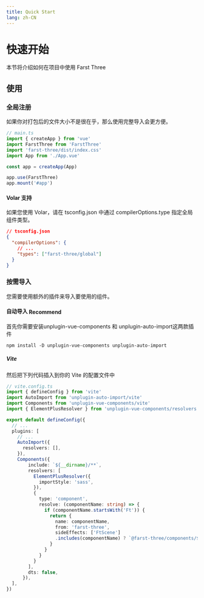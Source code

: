 ```yaml
---
title: Quick Start
lang: zh-CN
---
```


# 快速开始

本节将介绍如何在项目中使用 Farst Three

## 使用

### 全局注册

如果你对打包后的文件大小不是很在乎，那么使用完整导入会更方便。

```typescript
// main.ts
import { createApp } from 'vue'
import FarstThree from 'FarstThree'
import 'farst-three/dist/index.css'
import App from './App.vue'

const app = createApp(App)

app.use(FarstThree)
app.mount('#app')
```

#### Volar 支持

如果您使用 Volar，请在 tsconfig.json 中通过 compilerOptions.type 指定全局组件类型。

```json
// tsconfig.json
{
  "compilerOptions": {
    // ...
    "types": ["farst-three/global"]
  }
}
```

### 按需导入

您需要使用额外的插件来导入要使用的组件。

#### 自动导入 <el-tag type="primary" style="vertical-align: middle;" effect="dark" size="small">Recommend</el-tag>

首先你需要安装unplugin-vue-components 和 unplugin-auto-import这两款插件

```shell
npm install -D unplugin-vue-components unplugin-auto-import
```


##### Vite
然后把下列代码插入到你的 Vite 的配置文件中
```ts
// vite.config.ts
import { defineConfig } from 'vite'
import AutoImport from 'unplugin-auto-import/vite'
import Components from 'unplugin-vue-components/vite'
import { ElementPlusResolver } from 'unplugin-vue-components/resolvers'

export default defineConfig({
  // ...
  plugins: [
    // ...
    AutoImport({
      resolvers: [],
    }),
    Components({
        include: `${__dirname}/**`,
        resolvers: [
          ElementPlusResolver({
            importStyle: 'sass',
          }),
          {
            type: 'component',
            resolve: (componentName: string) => {
              if (componentName.startsWith('Ft')) {
                return {
                  name: componentName,
                  from: 'farst-three',
                  sideEffects: ['FtScene']
                  .includes(componentName) ? `@farst-three/components/${kebabCase(componentName.slice(2))}/style/index.ts` : undefined,
                }
              }
            }
          }
        ],
        dts: false,
      }),
  ],
})
```

